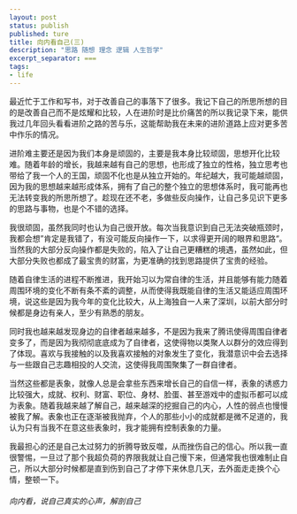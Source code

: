 ```yaml
---
layout: post
status: publish
published: ture
title: 向内看自己(三) 
description: "思路 随想 理念 逻辑 人生哲学"
excerpt_separator: ===
tags:
- life
---
```


最近忙于工作和写书，对于改善自己的事落下了很多。我记下自己的所思所想的目的是改善自己而不是炫耀和比较，人在进阶时是比价痛苦的所以我记录下来，能供我过几年回头看看进阶之路的苦与乐，这能帮助我在未来的进阶道路上应对更多苦中作乐的情况。

进阶难主要还是因为我们本身是顽固的，主要是我本身比较顽固，思想开化比较难。随着年龄的增长，我越来越有自己的思想，也形成了独立的性格，独立思考也带给了我一个人的王国，顽固不化也是从独立开始的。年纪越大，我可能越顽固，因为我的思想越来越形成体系，拥有了自己的整个独立的思想体系时，我可能再也无法转变我的所思所想了。趁现在还不老，多做些反向操作，让自己多见识下更多的思路与事物，也是个不错的选择。

我很顽固，虽然我同时也认为自己很开放。每次当我意识到自己无法突破瓶颈时，我都会想”肯定是我错了，有没可能反向操作一下，以求得更开阔的眼界和思路“。当然我的大部分反向操作都是失败的，陷入了让自己更糟糕的境遇，虽然如此，但大部分失败也都成了最宝贵的财富，为更准确的找到思路提供了宝贵的经验。

随着自律生活的进程不断推进，我开始习以为常自律的生活，并且能够有能力随着周围环境的变化不断有条不紊的调整，从而使得我既能自律的生活又能适应周围环境，说这些是因为我今年的变化比较大，从上海独自一人来了深圳，以前大部分时候都是身边有亲人，至少有熟悉的朋友。

同时我也越来越发现身边的自律者越来越多，不是因为我来了腾讯使得周围自律者变多了，而是因为我彻彻底底成为了自律者，这使得物以类聚人以群分的效应得到了体现。喜欢与我接触的以及我喜欢接触的对象发生了变化，我潜意识中会去选择与一些跟自己志趣相投的人交流，这使得我周围聚集了一群自律者。

当然这些都是表象，就像人总是会拿些东西来增长自己的自信一样，表象的诱惑力比较强大，成就、权利、财富、职位、身材、脸蛋、甚至游戏中的虚拟币都可以成为表象。随着我越来越了解自己，越来越深的挖掘自己的内心，人性的弱点也慢慢被我了解。表象也正在逐渐被我抛弃，个人的那些小小的成就都是微不足道的，我认为只有当我不在意这些表象时，我才能拥有控制表象的力量。

我最担心的还是自己太过努力的折腾导致反噬，从而挫伤自己的信心。所以我一直很警惕，一旦过了那个我超负荷的界限我就让自己慢下来，但通常我也很难制止自己，所以大部分时候都是直到伤到自己了才停下来休息几天，去外面走走换个心情，整顿一下。

###### 向内看，说自己真实的心声，解剖自己

